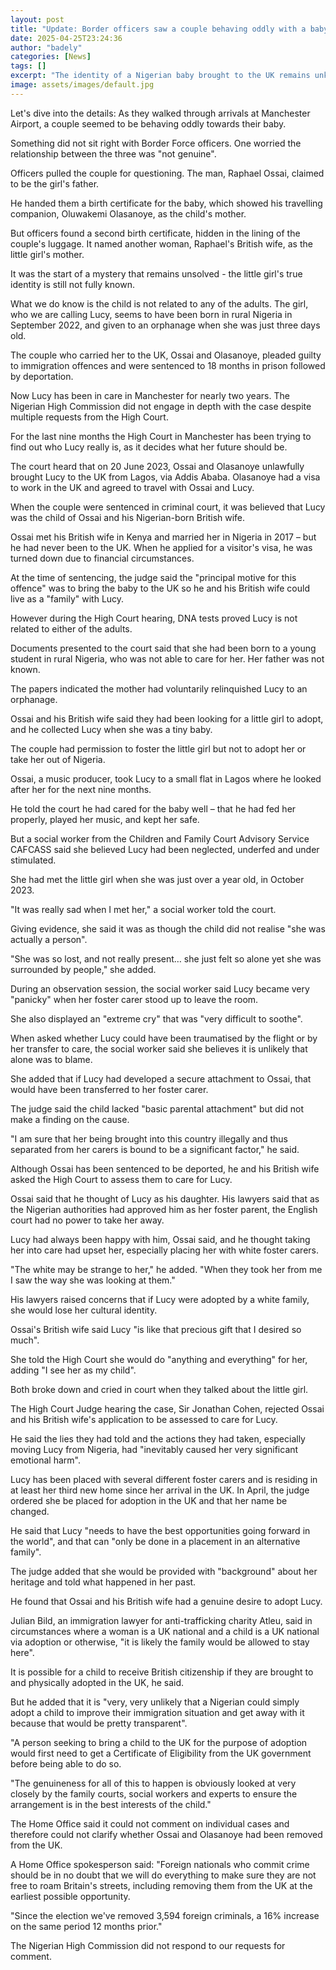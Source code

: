 ```yaml
---
layout: post
title: "Update: Border officers saw a couple behaving oddly with a baby - and uncovered a mystery"
date: 2025-04-25T23:24:36
author: "badely"
categories: [News]
tags: []
excerpt: "The identity of a Nigerian baby brought to the UK remains unknown after an 'extraordinary' court case."
image: assets/images/default.jpg
---
```


Let's dive into the details: As they walked through arrivals at Manchester Airport, a couple seemed to be behaving oddly towards their baby.

Something did not sit right with Border Force officers. One worried the relationship between the three was "not genuine".

Officers pulled the couple for questioning. The man, Raphael Ossai, claimed to be the girl's father.

He handed them a birth certificate for the baby, which showed his travelling companion, Oluwakemi Olasanoye, as the child's mother.

But officers found a second birth certificate, hidden in the lining of the couple's luggage. It named another woman, Raphael's British wife, as the little girl's mother.

It was the start of a mystery that remains unsolved - the little girl's true identity is still not fully known.

What we do know is the child is not related to any of the adults. The girl, who we are calling Lucy, seems to have been born in rural Nigeria in September 2022, and given to an orphanage when she was just three days old.

The couple who carried her to the UK, Ossai and Olasanoye, pleaded guilty to immigration offences and were sentenced to 18 months in prison followed by deportation.

Now Lucy has been in care in Manchester for nearly two years. The Nigerian High Commission did not engage in depth with the case despite multiple requests from the High Court.

For the last nine months the High Court in Manchester has been trying to find out who Lucy really is, as it decides what her future should be.

The court heard that on 20 June 2023, Ossai and Olasanoye unlawfully brought Lucy to the UK from Lagos, via Addis Ababa. Olasanoye had a visa to work in the UK and agreed to travel with Ossai and Lucy.

When the couple were sentenced in criminal court, it was believed that Lucy was the child of Ossai and his Nigerian-born British wife.

Ossai met his British wife in Kenya and married her in Nigeria in 2017 – but he had never been to the UK. When he applied for a visitor's visa, he was turned down due to financial circumstances.

At the time of sentencing, the judge said the "principal motive for this offence" was to bring the baby to the UK so he and his British wife could live as a "family" with Lucy.

However during the High Court hearing, DNA tests proved Lucy is not related to either of the adults.

Documents presented to the court said that she had been born to a young student in rural Nigeria, who was not able to care for her. Her father was not known.

The papers indicated the mother had voluntarily relinquished Lucy to an orphanage.

Ossai and his British wife said they had been looking for a little girl to adopt, and he collected Lucy when she was a tiny baby.

The couple had permission to foster the little girl but not to adopt her or take her out of Nigeria.

Ossai, a music producer, took Lucy to a small flat in Lagos where he looked after her for the next nine months.

He told the court he had cared for the baby well – that he had fed her properly, played her music, and kept her safe.

But a social worker from the Children and Family Court Advisory Service CAFCASS said she believed Lucy had been neglected, underfed and under stimulated.

She had met the little girl when she was just over a year old, in October 2023.

"It was really sad when I met her," a social worker told the court.

Giving evidence, she said it was as though the child did not realise "she was actually a person".

"She was so lost, and not really present… she just felt so alone yet she was surrounded by people," she added.

During an observation session, the social worker said Lucy became very "panicky" when her foster carer stood up to leave the room.

She also displayed an "extreme cry" that was "very difficult to soothe".

When asked whether Lucy could have been traumatised by the flight or by her transfer to care, the social worker said she believes it is unlikely that alone was to blame.

She added that if Lucy had developed a secure attachment to Ossai, that would have been transferred to her foster carer.

The judge said the child lacked "basic parental attachment" but did not make a finding on the cause.

"I am sure that her being brought into this country illegally and thus separated from her carers is bound to be a significant factor," he said.

Although Ossai has been sentenced to be deported, he and his British wife asked the High Court to assess them to care for Lucy.

Ossai said that he thought of Lucy as his daughter. His lawyers said that as the Nigerian authorities had approved him as her foster parent, the English court had no power to take her away.

Lucy had always been happy with him, Ossai said, and he thought taking her into care had upset her, especially placing her with white foster carers.

"The white may be strange to her," he added. "When they took her from me I saw the way she was looking at them."

His lawyers raised concerns that if Lucy were adopted by a white family, she would lose her cultural identity.

Ossai's British wife said Lucy "is like that precious gift that I desired so much".

She told the High Court she would do "anything and everything" for her, adding "I see her as my child".

Both broke down and cried in court when they talked about the little girl.

The High Court Judge hearing the case, Sir Jonathan Cohen, rejected Ossai and his British wife's application to be assessed to care for Lucy.

He said the lies they had told and the actions they had taken, especially moving Lucy from Nigeria, had "inevitably caused her very significant emotional harm".

Lucy has been placed with several different foster carers and is residing in at least her third new home since her arrival in the UK. In April, the judge ordered she be placed for adoption in the UK and that her name be changed.

He said that Lucy "needs to have the best opportunities going forward in the world", and that can "only be done in a placement in an alternative family".

The judge added that she would be provided with "background" about her heritage and told what happened in her past.

He found that Ossai and his British wife had a genuine desire to adopt Lucy.

Julian Bild, an immigration lawyer for anti-trafficking charity Atleu, said in circumstances where a woman is a UK national and a child is a UK national via adoption or otherwise, "it is likely the family would be allowed to stay here".

It is possible for a child to receive British citizenship if they are brought to and physically adopted in the UK, he said.

But he added that it is "very, very unlikely that a Nigerian could simply adopt a child to improve their immigration situation and get away with it because that would be pretty transparent".

"A person seeking to bring a child to the UK for the purpose of adoption would first need to get a Certificate of Eligibility from the UK government before being able to do so.

"The genuineness for all of this to happen is obviously looked at very closely by the family courts, social workers and experts to ensure the arrangement is in the best interests of the child."

The Home Office said it could not comment on individual cases and therefore could not clarify whether Ossai and Olasanoye had been removed from the UK.

A Home Office spokesperson said: "Foreign nationals who commit crime should be in no doubt that we will do everything to make sure they are not free to roam Britain's streets, including removing them from the UK at the earliest possible opportunity.

"Since the election we've removed 3,594 foreign criminals, a 16% increase on the same period 12 months prior."

The Nigerian High Commission did not respond to our requests for comment.

